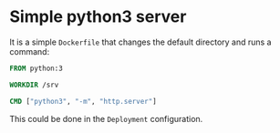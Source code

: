 # Simple python3 server

It is a simple `Dockerfile` that changes the default directory and runs a command:

```Dockerfile
FROM python:3

WORKDIR /srv

CMD ["python3", "-m", "http.server"]
```

This could be done in the `Deployment` configuration.
